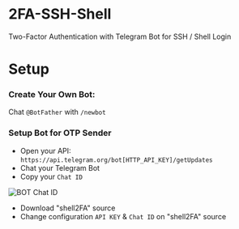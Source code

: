 # 2FA-SSH-Shell
Two-Factor Authentication with Telegram Bot for SSH / Shell Login

# Setup

### Create Your Own Bot:
Chat `@BotFather` with `/newbot`

### Setup Bot for OTP Sender
- Open your API: `https://api.telegram.org/bot[HTTP_API_KEY]/getUpdates`
- Chat your Telegram Bot
- Copy your `Chat ID`

![BOT Chat ID](https://raw.githubusercontent.com/zerobyte-id/2FA-SSH-Shell/master/Screenshot/BOT-API-GetUpdates.png)

- Download "shell2FA" source
- Change configuration `API KEY` & `Chat ID` on "shell2FA" source
